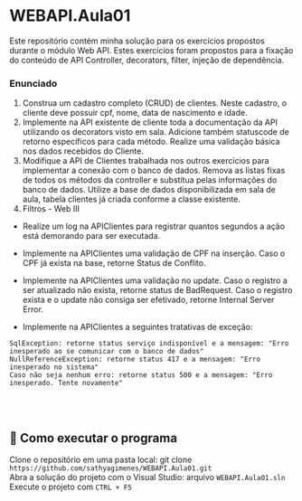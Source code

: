 # WEBAPI.Aula01

Este repositório contém minha solução para os exercícios propostos durante o módulo Web API. Estes exercícios foram propostos para a fixação do conteúdo de API Controller, decorators, filter, injeção de dependência. <br/>

### Enunciado <br/>
1. Construa um cadastro completo (CRUD) de clientes. Neste cadastro, o cliente deve possuir cpf, nome, data de nascimento e idade.
2. Implemente na API existente de cliente toda a documentação da API utilizando os decorators visto em sala. Adicione também statuscode de retorno específicos para cada método. Realize uma validação básica nos dados recebidos do Cliente.
3. Modifique a API de Clientes trabalhada nos outros exercícios para implementar a conexão com o banco de dados. Remova as listas fixas de todos os métodos da controller e substitua pelas informações do banco de dados. Utilize a base de dados disponibilizada em sala de aula, tabela clientes já criada conforme a classe existente.
4. Filtros - Web III
 - Realize um log na APIClientes para registrar quantos segundos a ação está demorando para ser executada.

- Implemente na APIClientes uma validação de CPF na inserção. Caso o CPF já exista na base, retorne Status de Conflito.

- Implemente na APIClientes uma validação no update. Caso o registro a ser atualizado não exista, retorne status de BadRequest. Caso o registro exista e o update não consiga ser efetivado, retorne Internal Server Error.

- Implemente na APIClientes a seguintes tratativas de exceção:
```
SqlException: retorne status serviço indisponível e a mensagem: "Erro inesperado ao se comunicar com o banco de dados"
NullReferenceException: retorne status 417 e a mensagem: "Erro inesperado no sistema"
Caso não seja nenhum erro: retorne status 500 e a mensagem: "Erro inesperado. Tente novamente"
```

<br/>
<br/>

## :hammer: Como executar o programa
Clone o repositório em uma pasta local: git clone `https://github.com/sathyagimenes/WEBAPI.Aula01.git` <br/>
Abra a solução do projeto com o Visual Studio: arquivo `WEBAPI.Aula01.sln` <br/>
Execute o projeto com `CTRL + F5`
